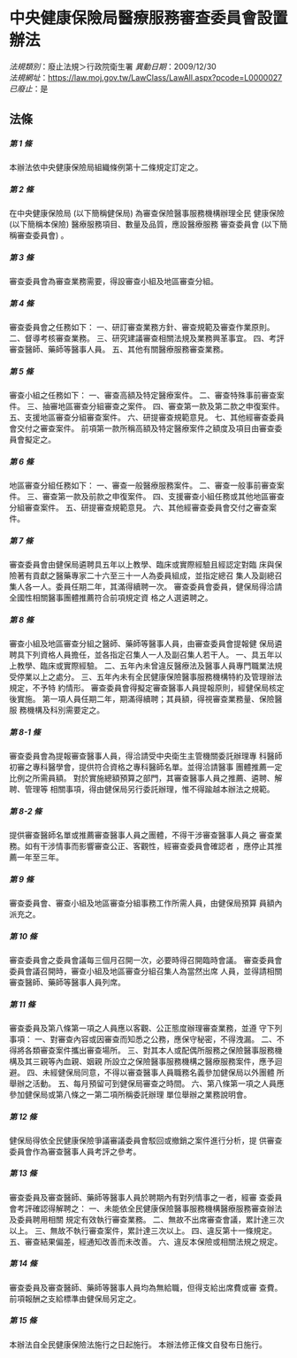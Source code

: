 # 中央健康保險局醫療服務審查委員會設置辦法

*法規類別*：廢止法規＞行政院衛生署
*異動日期*：2009/12/30  
*法規網址*：https://law.moj.gov.tw/LawClass/LawAll.aspx?pcode=L0000027
*已廢止*：是


## 法條
##### 第 1 條
本辦法依中央健康保險局組織條例第十二條規定訂定之。

##### 第 2 條
在中央健康保險局 (以下簡稱健保局) 為審查保險醫事服務機構辦理全民
健康保險 (以下簡稱本保險) 醫療服務項目、數量及品質，應設醫療服務
審查委員會 (以下簡稱審查委員會) 。

##### 第 3 條
審查委員會為審查業務需要，得設審查小組及地區審查分組。

##### 第 4 條
審查委員會之任務如下：
一、研訂審查業務方針、審查規範及審查作業原則。
二、督導考核審查業務。
三、研究建議審查相關法規及業務興革事宜。
四、考評審查醫師、藥師等醫事人員。
五、其他有關醫療服務審查業務。

##### 第 5 條
審查小組之任務如下：
一、審查高額及特定醫療案件。
二、審查特殊事前審查案件。
三、抽審地區審查分組審查之案件。
四、審查第一款及第二款之申復案件。
五、支援地區審查分組審查案件。
六、研提審查規範意見。
七、其他經審查委員會交付之審查案件。
前項第一款所稱高額及特定醫療案件之額度及項目由審查委員會擬定之。

##### 第 6 條
地區審查分組任務如下：
一、審查一般醫療服務案件。
二、審查一般事前審查案件。
三、審查第一款及前款之申復案件。
四、支援審查小組任務或其他地區審查分組審查案件。
五、研提審查規範意見。
六、其他經審查委員會交付之審查案件。

##### 第 7 條
審查委員會由健保局遴聘具五年以上教學、臨床或實際經驗且經認定對臨
床與保險著有貢獻之醫藥專家二十六至三十一人為委員組成，並指定總召
集人及副總召集人各一人。委員任期二年，其滿得續聘一次。
審查委員會委員，健保局得洽請全國性相關醫事團體推薦符合前項規定資
格之人選遴聘之。

##### 第 8 條
審查小組及地區審查分組之醫師、藥師等醫事人員，由審查委員會提報健
保局遴聘具下列資格人員擔任，並各指定召集人一人及副召集人若干人。
一、具五年以上教學、臨床或實際經驗。
二、五年內未曾違反醫療法及醫事人員專門職業法規受停業以上之處分。
三、五年內未有全民健康保險醫事服務機構特約及管理辦法規定，不予特
    約情形。
審查委員會得擬定審查醫事人員提報原則，經健保局核定後實施。
第一項人員任期二年，期滿得續聘；其員額，得視審查業務量、保險醫服
務機構及科別需要定之。

##### 第 8-1 條
審查委員會為提報審查醫事人員，得洽請受中央衛生主管機關委託辦理專
科醫師初審之專科醫學會，提供符合資格之專科醫師名單。並得洽請醫事
團體推薦一定比例之所需員額。
對於實施總額預算之部門，其審查醫事人員之推薦、遴聘、解聘、管理等
相關事項，得由健保局另行委託辦理，惟不得踰越本辦法之規範。

##### 第 8-2 條
提供審查醫師名單或推薦審查醫事人員之團體，不得干涉審查醫事人員之
審查業務。如有干涉情事而影響審查公正、客觀性，經審查委員會確認者
，應停止其推薦一年至三年。

##### 第 9 條
審查委員會、審查小組及地區審查分組事務工作所需人員，由健保局預算
員額內派充之。

##### 第 10 條
審查委員會之委員會議每三個月召開一次，必要時得召開臨時會議。
審查委員會委員會議召開時，審查小組及地區審查分組召集人為當然出席
人員，並得請相關審查醫師、藥師等醫事人員列席。

##### 第 11 條
審查委員及第八條第一項之人員應以客觀、公正態度辦理審查業務，並遵
守下列事項：
一、對審查內容或因審查而知悉之公務，應保守秘密，不得洩漏。
二、不得將各類審查案件攜出審查場所。
三、對其本人或配偶所服務之保險醫事服務機構及其三親等內血親、姻親
    所設立之保險醫事服務機構之醫療服務案件，應予迴避。
四、未經健保局同意，不得以審查醫事人員職務名義參加健保局以外團體
    所舉辦之活動。
五、每月預留可到健保局審查之時間。
六、第八條第一項之人員應參加健保局或第八條之一第二項所稱委託辦理
    單位舉辦之業務說明會。

##### 第 12 條
健保局得依全民健康保險爭議審議委員會駁回或撤銷之案件進行分析，提
供審查委員會作為審查醫事人員考評之參考。

##### 第 13 條
審查委員及審查醫師、藥師等醫事人員於聘期內有對列情事之一者，經審
查委員會考評確認得解聘之：
一、未能依全民健康保險醫事服務機構醫療服務審查辦法及委員聘用相關
    規定有效執行審查業務。
二、無故不出席審查會議，累計達三次以上。
三、無故不執行審查案件，累計達三次以上。
四、違反第十一條規定。
五、審查結果偏差，經通知改善而未改善。
六、違反本保險或相關法規之規定。

##### 第 14 條
審查委員及審查醫師、藥師等醫事人員均為無給職，但得支給出席費或審
查費。
前項報酬之支給標準由健保局另定之。

##### 第 15 條
本辦法自全民健康保險法施行之日起施行。
本辦法修正條文自發布日施行。


